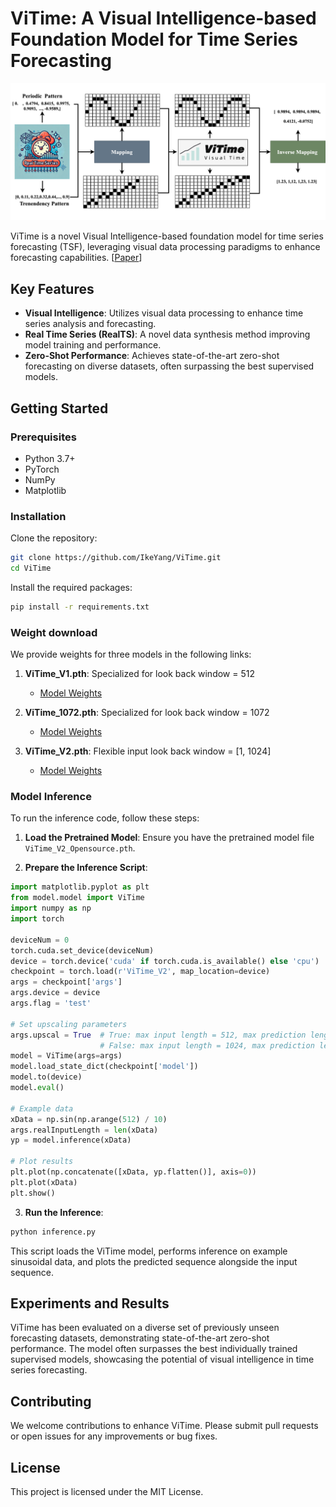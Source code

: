 
# ViTime: A Visual Intelligence-based Foundation Model for Time Series Forecasting 

![ViTime Architecture](Architecture.png)

ViTime is a novel Visual Intelligence-based foundation model for time series forecasting (TSF), leveraging visual data processing paradigms to enhance forecasting capabilities.
[[Paper]()]
## Key Features

- **Visual Intelligence**: Utilizes visual data processing to enhance time series analysis and forecasting.
- **Real Time Series (RealTS)**: A novel data synthesis method improving model training and performance.
- **Zero-Shot Performance**: Achieves state-of-the-art zero-shot forecasting on diverse datasets, often surpassing the best supervised models.

## Getting Started

### Prerequisites

- Python 3.7+
- PyTorch
- NumPy
- Matplotlib

### Installation

Clone the repository:

```bash
git clone https://github.com/IkeYang/ViTime.git
cd ViTime
```

Install the required packages:

```bash
pip install -r requirements.txt
```

### Weight download
We provide weights for three models in the following links:

1. **ViTime_V1.pth**: Specialized for look back window = 512
   - [Model Weights]()

2. **ViTime_1072.pth**: Specialized for look back window = 1072
   - [Model Weights]()

3. **ViTime_V2.pth**: Flexible input look back window = [1, 1024]
   - [Model Weights]()

### Model Inference

To run the inference code, follow these steps:

1. **Load the Pretrained Model**: Ensure you have the pretrained model file `ViTime_V2_Opensource.pth`.

2. **Prepare the Inference Script**:

```python
import matplotlib.pyplot as plt
from model.model import ViTime
import numpy as np
import torch

deviceNum = 0
torch.cuda.set_device(deviceNum)
device = torch.device('cuda' if torch.cuda.is_available() else 'cpu')
checkpoint = torch.load(r'ViTime_V2', map_location=device)
args = checkpoint['args']
args.device = device
args.flag = 'test'

# Set upscaling parameters
args.upscal = True  # True: max input length = 512, max prediction length = 720
                    # False: max input length = 1024, max prediction length = 1440
model = ViTime(args=args)
model.load_state_dict(checkpoint['model'])
model.to(device)
model.eval()

# Example data
xData = np.sin(np.arange(512) / 10)
args.realInputLength = len(xData)
yp = model.inference(xData)

# Plot results
plt.plot(np.concatenate([xData, yp.flatten()], axis=0))
plt.plot(xData)
plt.show()
```

3. **Run the Inference**:

```bash
python inference.py
```

This script loads the ViTime model, performs inference on example sinusoidal data, and plots the predicted sequence alongside the input sequence.

## Experiments and Results

ViTime has been evaluated on a diverse set of previously unseen forecasting datasets, demonstrating state-of-the-art zero-shot performance. The model often surpasses the best individually trained supervised models, showcasing the potential of visual intelligence in time series forecasting.

## Contributing

We welcome contributions to enhance ViTime. Please submit pull requests or open issues for any improvements or bug fixes.

## License

This project is licensed under the MIT License.



